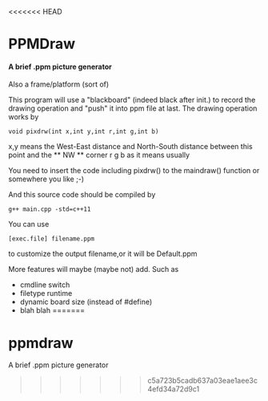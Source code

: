 <<<<<<< HEAD
# PPMDraw
#### A brief .ppm picture generator
Also a frame/platform (sort of)

This program will use a "blackboard" (indeed black after init.) to record the drawing operation and "push" it into ppm file at last.
The drawing operation works by
```
void pixdrw(int x,int y,int r,int g,int b)
```
x,y means the West-East distance and North-South distance between this point and the ** NW ** corner
r g b as it means usually

You need to insert the code including pixdrw() to the maindraw() function or somewhere you like ;-)

And this source code should be compiled by
```
g++ main.cpp -std=c++11
```
You can use
```
[exec.file] filename.ppm
```
to customize the output filename,or it will be Default.ppm

More features will maybe (maybe not) add.
Such as
* cmdline switch
* filetype runtime
* dynamic board size (instead of #define)
* blah blah
=======
# ppmdraw
A brief .ppm picture generator
>>>>>>> c5a723b5cadb637a03eae1aee3c4efd34a72d9c1
